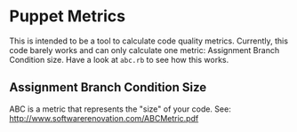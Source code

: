 # Puppet Metrics

This is intended to be a tool to calculate code quality metrics. Currently, this code barely works and can only calculate one metric: Assignment Branch Condition size. Have a look at `abc.rb` to see how this works.

## Assignment Branch Condition Size

ABC is a metric that represents the "size" of your code. See: http://www.softwarerenovation.com/ABCMetric.pdf
